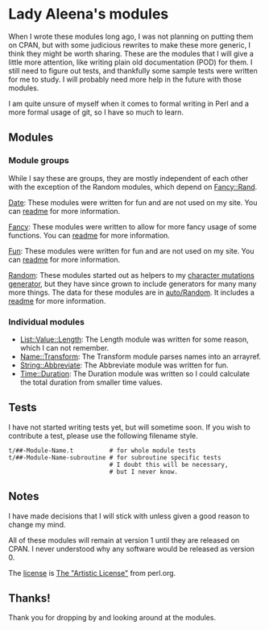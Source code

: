 # Lady Aleena's modules

When I wrote these modules long ago, I was not planning on putting them on CPAN, but with some judicious rewrites to make these more generic, I think they might be worth sharing. These are the modules that I will give a little more attention, like writing plain old documentation (POD) for them. I still need to figure out tests, and thankfully some sample tests were written for me to study. I will probably need more help in the future with those modules.

I am quite unsure of myself when it comes to formal writing in Perl and a more formal usage of git, so I have so much to learn.

## Modules

### Module groups

While I say these are groups, they are mostly independent of each other with the exception of the Random modules, which depend on [Fancy::Rand](lib/Fancy/Rand.pm).

[Date](lib/Date): These modules were written for fun and are not used on my site. You can [readme](lib/Date/readme.md) for more information.

[Fancy](lib/Fancy): These modules were written to allow for more fancy usage of some functions. You can [readme](lib/Fancy/readme.md) for more information.

[Fun](lib/Fun): These modules were written for fun and are not used on my site. You can [readme](lib/Fun/readme.md) for more information.

[Random](lib/Random): These modules started out as helpers to my [character mutations generator](https://github.com/LadyAleena/Lady_Aleena/blob/master/files/lib/Page/RolePlaying/Character/Mutation.pm), but they have since grown to include generators for many many more things. The data for these modules are in [auto/Random](auto/Random). It includes a [readme](Random/readme.md) for more information.

### Individual modules

- [List::Value::Length](lib/List/Value/Length.pm): The Length module was written for some reason, which I can not remember.
- [Name::Transform](lib/Name/Transform.pm): The Transform module parses names into an arrayref.
- [String::Abbreviate](lib/String/Abbreviate.pm): The Abbreviate module was written for fun.
- [Time::Duration](lib/Time/Duration.pm): The Duration module was written so I could calculate the total duration from smaller time values.

## Tests

I have not started writing tests yet, but will sometime soon. If you wish to contribute a test, please use the following filename style.

```
t/##-Module-Name.t          # for whole module tests
t/##-Module-Name-subroutine # for subroutine specific tests
                            # I doubt this will be necessary,
                            # but I never know.
```

## Notes

I have made decisions that I will stick with unless given a good reason to change my mind.

All of these modules will remain at version 1 until they are released on CPAN. I never understood why any software would be released as version 0.

The [license](LICENSE.md) is [The "Artistic License"](https://dev.perl.org/licenses/artistic.html) from perl.org.

## Thanks!

Thank you for dropping by and looking around at the modules.